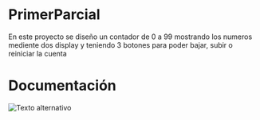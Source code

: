 # PrimerParcial
En este proyecto se diseño un contador de 0 a 99 mostrando los numeros mediente dos display y teniendo 3 botones para poder bajar, subir o reiniciar la cuenta
# Documentación 
![Texto alternativo](https://content.instructables.com/FV1/G765/LEBEG2NE/FV1G765LEBEG2NE.png)
